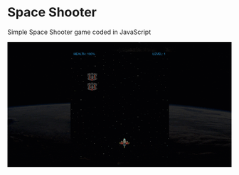 # Space Shooter
Simple Space Shooter game coded in JavaScript

<img src="/screenshots/gameplay.gif" width="600">